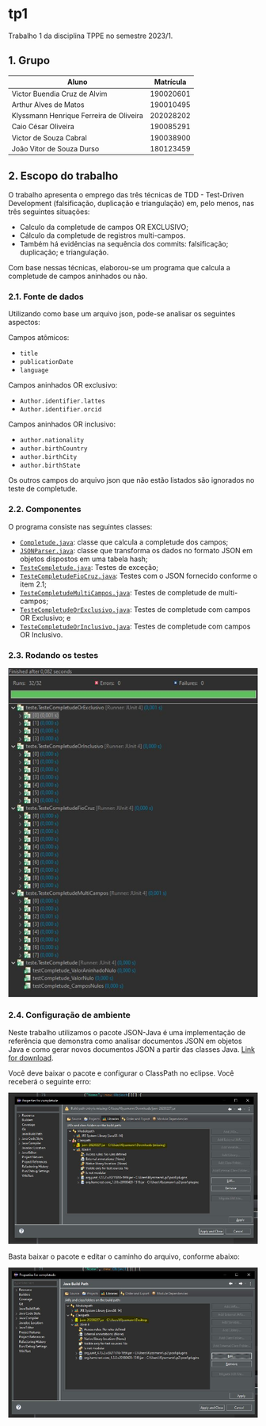 #  tp1
Trabalho 1 da disciplina TPPE no semestre 2023/1.

## 1. Grupo

| Aluno                              | Matrícula  |
| ---------------------------------- | ---------- |
| Victor Buendia Cruz de Alvim       | 190020601  |
| Arthur Alves de Matos              | 190010495  |
| Klyssmann Henrique Ferreira de Oliveira | 202028202  |
| Caio César Oliveira                | 190085291  |
| Victor de Souza Cabral             | 190038900  |
| João Vitor de Souza Durso          | 180123459  |

## 2. Escopo do trabalho

O trabalho apresenta o emprego das três técnicas de TDD - Test-Driven Development (falsificação, duplicação e triangulação) em, pelo menos, nas três seguintes situações:

- Calculo da completude de campos OR EXCLUSIVO;
- Cálculo da completude de registros multi-campos.
- Também há evidências na sequência dos commits: falsificação; duplicação; e triangulação.

Com base nessas técnicas, elaborou-se um programa que calcula a completude de campos aninhados ou não.


### 2.1. Fonte de dados

Utilizando como base um arquivo json, pode-se analisar os seguintes aspectos:

Campos atômicos:
- `title`
- `publicationDate`
- `language`

Campos aninhados OR exclusivo:
- `Author.identifier.lattes`
- `Author.identifier.orcid`

Campos aninhados OR inclusivo:
- `author.nationality`
- `author.birthCountry`
- `author.birthCity`
- `author.birthState`

Os outros campos do arquivo json que não estão listados são ignorados no teste de completude.

### 2.2. Componentes

O programa consiste nas seguintes classes:

- [`Completude.java`](https://github.com/Victor-Buendia/tp1/blob/main/src/completude/Completude.java): classe que calcula a completude dos campos;
- [`JSONParser.java`](https://github.com/Victor-Buendia/tp1/blob/main/src/parser/JSONParser.java): classe que transforma os dados no formato JSON em objetos dispostos em uma tabela hash;
- [`TesteCompletude.java`](https://github.com/Victor-Buendia/tp1/blob/main/src/teste/TesteCompletude.java): Testes de exceção;
- [`TesteCompletudeFioCruz.java`](https://github.com/Victor-Buendia/tp1/blob/main/src/teste/TesteCompletudeFioCruz.java): Testes com o JSON fornecido conforme o item 2.1;
- [`TesteCompletudeMultiCampos.java`](https://github.com/Victor-Buendia/tp1/blob/main/src/teste/TesteCompletudeMultiCampos.java): Testes de completude de multi-campos;
- [`TesteCompletudeOrExclusivo.java`](https://github.com/Victor-Buendia/tp1/blob/main/src/teste/TesteCompletudeOrExclusivo.java): Testes de completude com campos OR Exclusivo; e
- [`TesteCompletudeOrInclusivo.java`](https://github.com/Victor-Buendia/tp1/blob/main/src/teste/TesteCompletudeOrInclusivo.java): Testes de completude com campos OR Inclusivo.


### 2.3. Rodando os testes

![Testes](.\asset\testes.JPG)


### 2.4. Configuração de ambiente

Neste trabalho utilizamos o pacote JSON-Java é uma implementação de referência que demonstra como analisar documentos JSON em objetos Java e como gerar novos documentos JSON a partir das classes Java. [Link for download](https://github.com/stleary/JSON-java).

Você deve baixar o pacote e configurar o ClassPath no eclipse. Você receberá o seguinte erro:

![Testes](.\asset\erro_json.JPG)

Basta baixar o pacote e editar o caminho do arquivo, conforme abaixo:

![Testes](.\asset\erro_json_corrigido.JPG)
